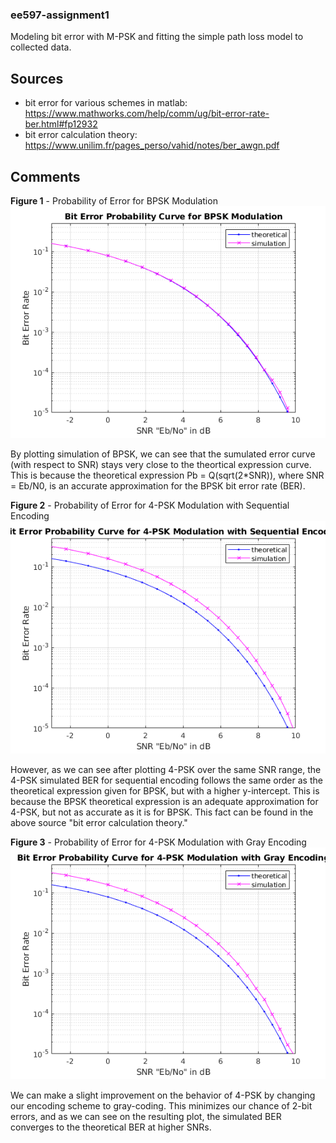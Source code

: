 ### ee597-assignment1
Modeling bit error with M-PSK and fitting the simple path loss model to collected data.

## Sources
* bit error for various schemes in matlab: https://www.mathworks.com/help/comm/ug/bit-error-rate-ber.html#fp12932
* bit error calculation theory: https://www.unilim.fr/pages_perso/vahid/notes/ber_awgn.pdf
  
## Comments
**Figure 1** - Probability of Error for BPSK Modulation
![](p1_bpsk_results.png)

By plotting simulation of BPSK, we can see that the sumulated error curve (with respect to
SNR) stays very close to the theortical expression curve. This is because the theoretical expression
Pb = Q(sqrt(2*SNR)), where SNR = Eb/N0, is an accurate approximation for the BPSK bit error rate (BER).

**Figure 2** - Probability of Error for 4-PSK Modulation with Sequential Encoding
![](p2_4psk_seq_results.png)

However, as we can see after plotting 4-PSK over the same SNR range, the 4-PSK simulated BER for sequential encoding
follows the  same order as the theoretical expression given for BPSK, but with a higher y-intercept. This is 
because the BPSK theoretical expression is an adequate approximation for 4-PSK, but not as accurate as it is
for BPSK. This fact can be found in the above source "bit error calculation theory."

**Figure 3** - Probability of Error for 4-PSK Modulation with Gray Encoding
![](p2_4psk_gray_results.png)

We can make a slight improvement on the behavior of 4-PSK by changing our encoding scheme to gray-coding. This
minimizes our chance of 2-bit errors, and as we can see on the resulting plot, the simulated BER converges
to the theoretical BER at higher SNRs.